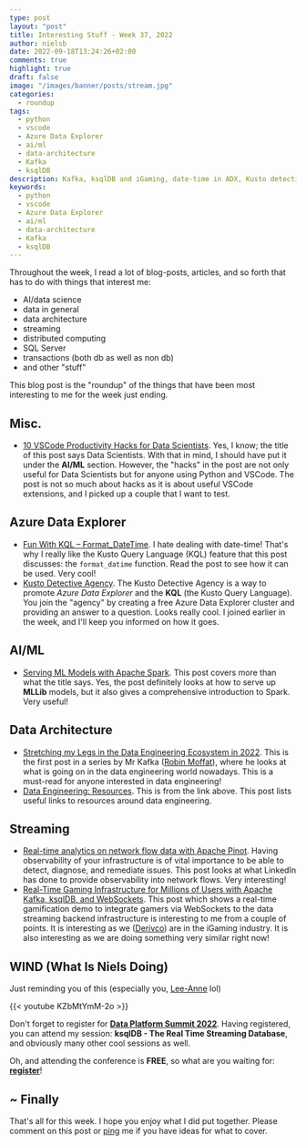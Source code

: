 ```yaml
---
type: post
layout: "post"
title: Interesting Stuff - Week 37, 2022
author: nielsb
date: 2022-09-18T13:24:26+02:00
comments: true
highlight: true
draft: false
image: "/images/banner/posts/stream.jpg"
categories:
  - roundup
tags:
  - python
  - vscode
  - Azure Data Explorer
  - ai/ml
  - data-architecture
  - Kafka
  - ksqlDB
description: Kafka, ksqlDB and iGaming, date-time in ADX, Kusto detective agency, Spark & MLLib, and other interesting topics.
keywords:
  - python
  - vscode
  - Azure Data Explorer
  - ai/ml
  - data-architecture
  - Kafka
  - ksqlDB   
---
```


Throughout the week, I read a lot of blog-posts, articles, and so forth that has to do with things that interest me:

* AI/data science
* data in general
* data architecture
* streaming
* distributed computing
* SQL Server
* transactions (both db as well as non db)
* and other "stuff"

This blog post is the "roundup" of the things that have been most interesting to me for the week just ending.

<!--more-->

## Misc.

* [10 VSCode Productivity Hacks for Data Scientists][1]. Yes, I know; the title of this post says Data Scientists. With that in mind, I should have put it under the **AI/ML** section. However, the "hacks" in the post are not only useful for Data Scientists but for anyone using Python and VSCode. The post is not so much about hacks as it is about useful VSCode extensions, and I picked up a couple that I want to test.

## Azure Data Explorer

* [Fun With KQL – Format_DateTime][2]. I hate dealing with date-time! That's why I really like the Kusto Query Language (KQL) feature that this post discusses: the `format_datime` function. Read the post to see how it can be used. Very cool! 
* [Kusto Detective Agency][3]. The Kusto Detective Agency is a way to promote *Azure Data Explorer* and the **KQL** (the Kusto Query Language). You join the "agency" by creating a free Azure Data Explorer cluster and providing an answer to a question. Looks really cool. I joined earlier in the week, and I'll keep you informed on how it goes.

## AI/ML

* [Serving ML Models with Apache Spark][4]. This post covers more than what the title says. Yes, the post definitely looks at how to serve up **MLLib** models, but it also gives a comprehensive introduction to Spark. Very useful!

## Data Architecture

* [Stretching my Legs in the Data Engineering Ecosystem in 2022][5]. This is the first post in a series by Mr Kafka ([Robin Moffat][rmoff]), where he looks at what is going on in the data engineering world nowadays. This is a must-read for anyone interested in data engineering!
* [Data Engineering: Resources][6]. This is from the link above. This post lists useful links to resources around data engineering.

## Streaming

* [Real-time analytics on network flow data with Apache Pinot][7]. Having observability of your infrastructure is of vital importance to be able to detect, diagnose, and remediate issues. This post looks at what LinkedIn has done to provide observability into network flows. Very interesting!
* [Real-Time Gaming Infrastructure for Millions of Users with Apache Kafka, ksqlDB, and WebSockets][8]. This post which shows a real-time gamification demo to integrate gamers via WebSockets to the data streaming backend infrastructure is interesting to me from a couple of points. It is interesting as we ([Derivco](/derivco)) are in the iGaming industry. It is also interesting as we are doing something very similar right now!

## WIND (What Is Niels Doing)

Just reminding you of this (especially you, [Lee-Anne][leeanne] lol)

{{< youtube KZbMtYmM-2o >}}

Don't forget to register for [**Data Platform Summit 2022**][9]. Having registered, you can attend my session: **ksqlDB - The Real Time Streaming Database**, and obviously many other cool sessions as well.

Oh, and attending the conference is **FREE**, so what are you waiting for: [**register**][9]!

## ~ Finally

That's all for this week. I hope you enjoy what I did put together. Please comment on this post or [ping][ma] me if you have ideas for what to cover.

[ma]: mailto:niels.it.berglund@gmail.com
[mp]: https://blog.acolyer.org
[iq]: https://www.infoq.com/
[ew]: http://sqlonice.com/
[re]: http://blog.revolutionanalytics.com
[sqsk]: https://www.sqlskills.com
[mdaveyblog]: https://mdavey.wordpress.com/
[charlblog]: https://charlla.com/

[jovpop]: https://twitter.com/JovanPop_MSFT
[bobw]: https://twitter.com/bobwardms
[revod]: https://twitter.com/revodavid
[lonny]: https://twitter.com/sqL_handLe
[ewtw]: https://twitter.com/sqlOnIce
[buckw]: https://twitter.com/BuckWoodyMSFT
[mattw]: https://twitter.com/matthewwarren
[murba]: https://twitter.com/muratdemirbas
[daveda]: https://twitter.com/davidthecoder
[adcol]: https://twitter.com/adriancolyer
[jesrod]: https://twitter.com/jrdothoughts
[tomaz]: https://twitter.com/tomaz_tsql
[dataart]: https://twitter.com/dataartisans
[luis]: https://twitter.com/luis_de_sousa
[benstop]: https://twitter.com/benstopford
[conflu]: https://twitter.com/confluentinc
[tylert]: https://twitter.com/tyler_treat
[andrewng]: https://twitter.com/AndrewYNg
[lawr]: https://twitter.com/bytezn
[jue]: https://twitter.com/b0rk
[yan]: https://twitter.com/theburningmonk
[danny]: https://twitter.com/g9yuayon
[rmoff]: https://twitter.com/rmoff
[ryansw]: https://twitter.com/ryanswanstrom
[pabloc]: https://twitter.com/pabloc_ds
[mklep]: https://twitter.com/martinkl
[mdavey]: https://twitter.com/matt_davey
[jboner]: https://twitter.com/jboner
[joeduff]: https://twitter.com/funcOfJoe
[charl]: https://twitter.com/charllamprecht
[dbricks]: https://twitter.com/databricks
[adsit]: https://twitter.com/SitnikAdam
[vicky]: https://twitter.com/vickyharp
[dscentral]: https://twitter.com/DataScienceCtrl
[natemc]: https://twitter.com/natemcmaster
[ads]: https://twitter.com/azuredatastudio
[travw]: https://twitter.com/radtravis
[emilk]: https://twitter.com/IsTheArchitect
[netflx]: https://netflixtechblog.com/
[leeanne]: https://www.linkedin.com/in/lee-anne-james-96514023/

[1]: https://towardsdatascience.com/10-vscode-productivity-hacks-for-data-scientists-1836f87e0525
[2]: https://arcanecode.com/2022/09/12/fun-with-kql-format_datetime/
[3]: https://detective.kusto.io/
[4]: https://towardsdatascience.com/serving-ml-models-with-apache-spark-3adc278f7a78
[5]: https://rmoff.net/2022/09/14/stretching-my-legs-in-the-data-engineering-ecosystem-in-2022/
[6]: https://rmoff.net/2022/09/14/data-engineering-resources/
[7]: https://engineering.linkedin.com/blog/2022/real-time-analytics-on-network-flow-data-with-apache-pinot
[8]: https://www.confluent.io/blog/real-time-gaming-infrastructure-kafka-ksqldb-websockets/
[9]: https://dataplatformgeeks.com/dps2022/booking/
